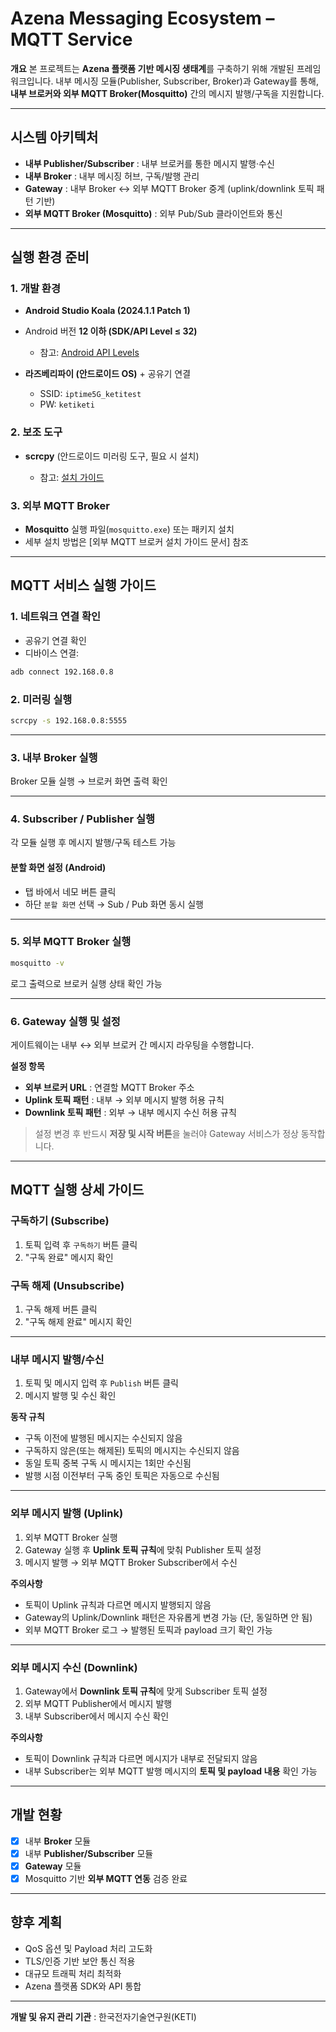 # Azena Messaging Ecosystem – MQTT Service

**개요**
본 프로젝트는 **Azena 플랫폼 기반 메시징 생태계**를 구축하기 위해 개발된 프레임워크입니다.
내부 메시징 모듈(Publisher, Subscriber, Broker)과 Gateway를 통해, **내부 브로커와 외부 MQTT Broker(Mosquitto)** 간의 메시지 발행/구독을 지원합니다.

---

## 시스템 아키텍처

* **내부 Publisher/Subscriber** : 내부 브로커를 통한 메시지 발행·수신
* **내부 Broker** : 내부 메시징 허브, 구독/발행 관리
* **Gateway** : 내부 Broker ↔ 외부 MQTT Broker 중계 (uplink/downlink 토픽 패턴 기반)
* **외부 MQTT Broker (Mosquitto)** : 외부 Pub/Sub 클라이언트와 통신

---

## 실행 환경 준비

### 1. 개발 환경

* **Android Studio Koala (2024.1.1 Patch 1)**
* Android 버전 **12 이하 (SDK/API Level ≤ 32)**

  * 참고: [Android API Levels](https://apilevels.com/)
* **라즈베리파이 (안드로이드 OS)** + 공유기 연결

  * SSID: `iptime5G_ketitest`
  * PW: `ketiketi`

### 2. 보조 도구

* **scrcpy** (안드로이드 미러링 도구, 필요 시 설치)

  * 참고: [설치 가이드](https://goharry.tistory.com/39)

### 3. 외부 MQTT Broker

* **Mosquitto** 실행 파일(`mosquitto.exe`) 또는 패키지 설치
* 세부 설치 방법은 \[외부 MQTT 브로커 설치 가이드 문서] 참조

---

## MQTT 서비스 실행 가이드

### 1. 네트워크 연결 확인

* 공유기 연결 확인
* 디바이스 연결:

```bash
adb connect 192.168.0.8
```

### 2. 미러링 실행

```bash
scrcpy -s 192.168.0.8:5555
```

---

### 3. 내부 Broker 실행

Broker 모듈 실행 → 브로커 화면 출력 확인

---

### 4. Subscriber / Publisher 실행

각 모듈 실행 후 메시지 발행/구독 테스트 가능

#### 분할 화면 설정 (Android)

* 탭 바에서 네모 버튼 클릭
* 하단 `분할 화면` 선택 → Sub / Pub 화면 동시 실행

---

### 5. 외부 MQTT Broker 실행

```bash
mosquitto -v
```

로그 출력으로 브로커 실행 상태 확인 가능

---

### 6. Gateway 실행 및 설정

게이트웨이는 내부 ↔ 외부 브로커 간 메시지 라우팅을 수행합니다.

**설정 항목**

* **외부 브로커 URL** : 연결할 MQTT Broker 주소
* **Uplink 토픽 패턴** : 내부 → 외부 메시지 발행 허용 규칙
* **Downlink 토픽 패턴** : 외부 → 내부 메시지 수신 허용 규칙

> 설정 변경 후 반드시 **저장 및 시작 버튼**을 눌러야 Gateway 서비스가 정상 동작합니다.

---

## MQTT 실행 상세 가이드

### 구독하기 (Subscribe)

1. 토픽 입력 후 `구독하기` 버튼 클릭
2. "구독 완료" 메시지 확인

### 구독 해제 (Unsubscribe)

1. 구독 해제 버튼 클릭
2. "구독 해제 완료" 메시지 확인

---

### 내부 메시지 발행/수신

1. 토픽 및 메시지 입력 후 `Publish` 버튼 클릭
2. 메시지 발행 및 수신 확인

**동작 규칙**

* 구독 이전에 발행된 메시지는 수신되지 않음
* 구독하지 않은(또는 해제된) 토픽의 메시지는 수신되지 않음
* 동일 토픽 중복 구독 시 메시지는 1회만 수신됨
* 발행 시점 이전부터 구독 중인 토픽은 자동으로 수신됨

---

### 외부 메시지 발행 (Uplink)

1. 외부 MQTT Broker 실행
2. Gateway 실행 후 **Uplink 토픽 규칙**에 맞춰 Publisher 토픽 설정
3. 메시지 발행 → 외부 MQTT Broker Subscriber에서 수신

**주의사항**

* 토픽이 Uplink 규칙과 다르면 메시지 발행되지 않음
* Gateway의 Uplink/Downlink 패턴은 자유롭게 변경 가능 (단, 동일하면 안 됨)
* 외부 MQTT Broker 로그 → 발행된 토픽과 payload 크기 확인 가능

---

### 외부 메시지 수신 (Downlink)

1. Gateway에서 **Downlink 토픽 규칙**에 맞게 Subscriber 토픽 설정
2. 외부 MQTT Publisher에서 메시지 발행
3. 내부 Subscriber에서 메시지 수신 확인

**주의사항**

* 토픽이 Downlink 규칙과 다르면 메시지가 내부로 전달되지 않음
* 내부 Subscriber는 외부 MQTT 발행 메시지의 **토픽 및 payload 내용** 확인 가능

---

## 개발 현황

* [x] 내부 **Broker** 모듈
* [x] 내부 **Publisher/Subscriber** 모듈
* [x] **Gateway** 모듈
* [x] Mosquitto 기반 **외부 MQTT 연동** 검증 완료

---

## 향후 계획

* QoS 옵션 및 Payload 처리 고도화
* TLS/인증 기반 보안 통신 적용
* 대규모 트래픽 처리 최적화
* Azena 플랫폼 SDK와 API 통합

---

**개발 및 유지 관리 기관** : 한국전자기술연구원(KETI)
